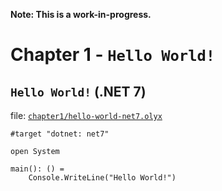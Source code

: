 **Note: This is a work-in-progress.**

# Chapter 1 - `Hello World!`
## `Hello World!` (.NET 7)

file: [`chapter1/hello-world-net7.olyx`](chapter1/hello-world-net7.olyx)
```oly
#target "dotnet: net7"

open System

main(): () =
    Console.WriteLine("Hello World!")
```
